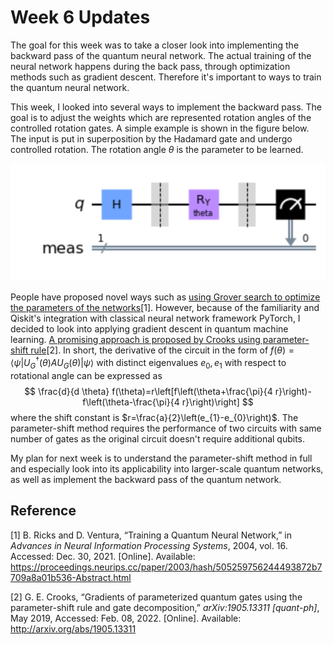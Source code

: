# Week 6 Updates

The goal for this week was to take a closer look into implementing the backward pass of the quantum neural network. The actual training of the neural network happens during the back pass, through optimization methods such as gradient descent. Therefore it's important to ways to train the quantum neural network.

This week, I looked into several ways to implement the backward pass. The goal is to adjust the weights which are represented rotation angles of the controlled rotation gates. A simple example is shown in the figure below. The input is put in superposition by the Hadamard gate and undergo controlled rotation. The rotation angle $\theta$ is the parameter to be learned.

![backward pass](week6.assets/backward_pass.svg)

People have proposed novel ways such as [using Grover search to optimize the parameters of the networks](https://proceedings.neurips.cc/paper/2003/hash/505259756244493872b7709a8a01b536-Abstract.html)[1]. However, because of the familiarity and Qiskit's integration with classical neural network framework PyTorch, I decided to look into applying gradient descent in quantum machine learning. [A promising approach is proposed by Crooks using parameter-shift rule](http://arxiv.org/abs/1905.13311)[2]. In short, the derivative of the circuit in the form of $f(\theta)=\left\langle\psi\left|U_{G}^{\dagger}(\theta) A U_{G}(\theta)\right| \psi\right\rangle$ with distinct eigenvalues $e_0, e_1$ with respect to rotational angle can be expressed as 
$$
\frac{d}{d \theta} f(\theta)=r\left[f\left(\theta+\frac{\pi}{4 r}\right)-f\left(\theta-\frac{\pi}{4 r}\right)\right]
$$
where the shift constant is $r=\frac{a}{2}\left(e_{1}-e_{0}\right)$. The parameter-shift method requires the performance of two circuits with same number of gates as the original circuit doesn't require additional qubits. 

My plan for next week is to understand the parameter-shift method in full and especially look into its applicability into larger-scale quantum networks, as well as implement the backward pass of the quantum network.

## Reference

[1] B. Ricks and D. Ventura, “Training a Quantum Neural Network,” in *Advances in Neural Information Processing Systems*, 2004, vol. 16. Accessed: Dec. 30, 2021. [Online]. Available: https://proceedings.neurips.cc/paper/2003/hash/505259756244493872b7709a8a01b536-Abstract.html

[2] G. E. Crooks, “Gradients of parameterized quantum gates using the parameter-shift rule and gate decomposition,” *arXiv:1905.13311 [quant-ph]*, May 2019, Accessed: Feb. 08, 2022. [Online]. Available: http://arxiv.org/abs/1905.13311
